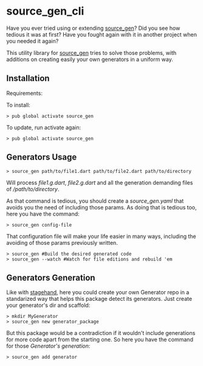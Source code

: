 # source_gen_cli

Have you ever tried using or extending [source_gen](https://github.com/dart-lang/source_gen)? Did you see how tedious it was at first? Have you fought again with it in another project when you needed it again?

This utility library for [source_gen](https://github.com/dart-lang/source_gen) tries to solve those problems, with additions on creating easily your own generators in a uniform way.

## Installation

Requirements:

To install:

```console
> pub global activate source_gen
```

To update, run activate again:

```console
> pub global activate source_gen
```

## Generators Usage

```console
> source_gen path/to/file1.dart path/to/file2.dart path/to/directory
```
Will process _file1.g.dart_, _file2.g.dart_ and all the generation demanding files of _/path/to/directory_.

As that command is tedious, you should create a *source_gen.yaml* that avoids you the need of including those params. As doing that is tedious too, here you have the command:

```console
> source_gen config-file
```

That configuration file will make your life easier in many ways, including the avoiding of those params previously written.

```console
> source_gen #Build the desired generated code
> source_gen --watch #Watch for file editions and rebuild 'em
```

## Generators Generation

Like with [stagehand](https://github.com/google/stagehand), here you could create your own Generator repo in a standarized way that helps this package detect its generators. Just create your generator's dir and scaffold:

```console
> mkdir MyGenerator
> source_gen new generator_package
```

But this package would be a contradiction if it wouldn't include generations for more code apart from the starting one. So here you have the command for those _Generator's generation_:

```console
> source_gen add generator
```
